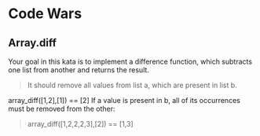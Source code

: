# Code Wars

## Array.diff

Your goal in this kata is to implement a difference function, which subtracts one list from another and returns the result.

> It should remove all values from list a, which are present in list b.

array_diff([1,2],[1]) == [2]
If a value is present in b, all of its occurrences must be removed from the other:

> array_diff([1,2,2,2,3],[2]) == [1,3]